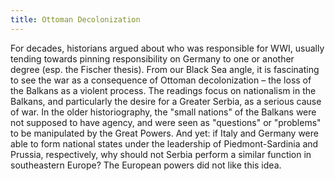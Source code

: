 ```yaml
---
title: Ottoman Decolonization
---
```


For decades, historians argued about who was responsible for WWI, usually tending towards pinning responsibility on Germany to one or another degree (esp. the Fischer thesis). From our Black Sea angle, it is fascinating to see the war as a consequence of Ottoman decolonization – the loss of the Balkans as a violent process. The readings focus on nationalism in the Balkans, and particularly the desire for a Greater Serbia, as a serious cause of war. In the older historiography, the "small nations" of the Balkans were not supposed to have agency, and were seen as "questions" or "problems" to be manipulated by the Great Powers. And yet: if Italy and Germany were able to form national states under the leadership of Piedmont-Sardinia and Prussia, respectively, why should not Serbia perform a similar function in southeastern Europe? The European powers did not like this idea.

